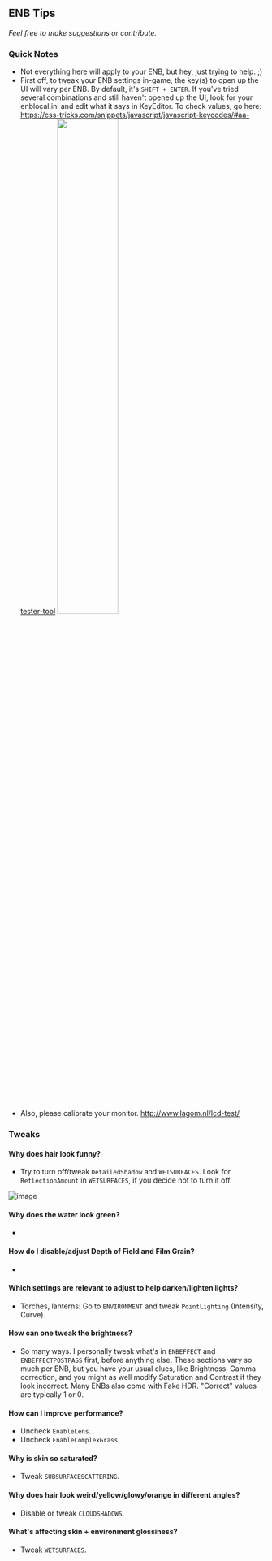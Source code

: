 ## ENB Tips
*Feel free to make suggestions or contribute.*

### Quick Notes
- Not everything here will apply to your ENB, but hey, just trying to help. ;)
- First off, to tweak your ENB settings in-game, the key(s) to open up the UI will vary per ENB. By default, it's `SHIFT + ENTER`. If you've tried several combinations and still haven't opened up the UI, look for your enblocal.ini and edit what it says in KeyEditor. To check values, go here: https://css-tricks.com/snippets/javascript/javascript-keycodes/#aa-tester-tool
<img src="https://imgur.com/eRVASB5.png" width=50%></img>
- Also, please calibrate your monitor. http://www.lagom.nl/lcd-test/

### Tweaks

#### Why does hair look funny? 
- Try to turn off/tweak `DetailedShadow` and `WETSURFACES`. Look for `ReflectionAmount` in `WETSURFACES`, if you decide not to turn it off.

![image](https://user-images.githubusercontent.com/92814468/167032260-00ce0b1b-ff71-445b-865d-14a4f84bf73e.png)

#### Why does the water look green?
- 
#### How do I disable/adjust Depth of Field and Film Grain?
- 
#### Which settings are relevant to adjust to help darken/lighten lights?
- Torches, lanterns: Go to `ENVIRONMENT` and tweak `PointLighting` (Intensity, Curve).

#### How can one tweak the brightness?
- So many ways. I personally tweak what's in `ENBEFFECT` and `ENBEFFECTPOSTPASS` first, before anything else. These sections vary so much per ENB, but you have your usual clues, like Brightness, Gamma correction, and you might as well modify Saturation and Contrast if they look incorrect. Many ENBs also come with Fake HDR. "Correct" values are typically 1 or 0.
#### How can I improve performance?
- Uncheck `EnableLens`.
- Uncheck `EnableComplexGrass`.
#### Why is skin so saturated?
- Tweak `SUBSURFACESCATTERING`.

#### Why does hair look weird/yellow/glowy/orange in different angles?
- Disable or tweak `CLOUDSHADOWS`.

#### What's affecting skin + environment glossiness?
- Tweak `WETSURFACES`. 

